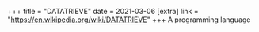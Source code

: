 +++
title = "DATATRIEVE"
date = 2021-03-06
[extra]
link = "https://en.wikipedia.org/wiki/DATATRIEVE"
+++
A programming language

